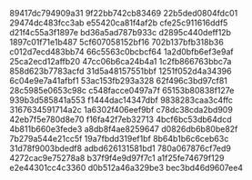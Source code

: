 89417dc794909a31
9f22bb742cb83469
22b5ded0804fdc01
29474dc483fcc3ab
e55420ca81f4af2b
cfe25c911616ddf5
d21f4c55a3f1897e
bd36a5ad787b933c
d2895c440deff12b
1897c01f71e1b487
5cf607058152bf16
702b137bfb318b36
c012d7ecd483bb74
66c5563c0bcbcf64
1a2d0bfb6ef3e9af
25ca2ecd12affb20
47cc06b6ca24b4a1
1c2fb866763bbc7a
858d623b7783acfd
31d5a48157551bbf
1251f052d4a34396
6c04e9e7a41afbf1
53ac153fb293a328
62f496c3bd97cf81
28c5985e0653c98c
c548facce0497a7f
65153b80838f127e
939b3d585841a553
f1444dac14347dbf
9838283caa3c4ffc
3167634591714a2c
1a6302f406eef9bf
c78dc38cda2bd909
42eb7f5e780d8e70
f16fa42f7eb32713
4bcf6bc53db64dcd
4b811b660e3fede3
a8db8f4ae8259647
d0826db6b80be82f
7b279a544e21cc5f
19a7fbdd319ef1bf
8b64b1b6c6ceb63c
31d78f9003bdedf8
adbd626131581bd1
780a067876cf7ed9
4272cac9e75278a8
b37f9f4e9d97f7c1
a1f25fe74679f129
e2e44301cc4c3360
d0b512a46a329be3
bec3bd46d9607ee4
